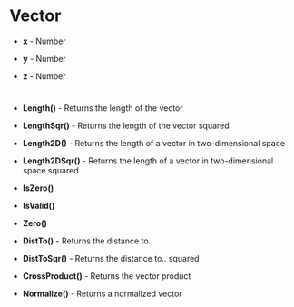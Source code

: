 # Vector
* **x** - Number

* **y** - Number

* **z** - Number

#

* **Length()** - Returns the length of the vector

* **LengthSqr()** - Returns the length of the vector squared

* **Length2D()** - Returns the length of a vector in two-dimensional space

* **Length2DSqr()** - Returns the length of a vector in two-dimensional space squared

* **IsZero()**

* **IsValid()**

* **Zero()**

* **DistTo()** - Returns the distance to..

* **DistToSqr()** - Returns the distance to.. squared

* **CrossProduct()** - Returns the vector product

* **Normalize()** - Returns a normalized vector
